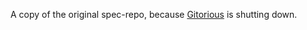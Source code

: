 A copy of the original spec-repo, because [Gitorious](https://about.gitlab.com/2015/03/03/gitlab-acquires-gitorious/) is shutting down.
